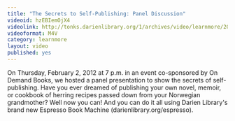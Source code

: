```yaml
---
title: "The Secrets to Self-Publishing: Panel Discussion"
videoid: hzEBIemOjX4
videolink: http://tonks.darienlibrary.org/1/archives/video/learnmore/20120202_selfpub_panel.m4v
videoformat: M4V
category: learnmore
layout: video
published: yes
---
```


On Thursday, February 2, 2012 at 7 p.m. in an event co-sponsored by On Demand Books, we hosted a panel presentation to show the secrets of self-publishing.
Have you ever dreamed of publishing your own novel, memoir, or cookbook of herring recipes passed down from your Norwegian grandmother? Well now you can! And you can do it all using Darien Library's brand new Espresso Book Machine (darienlibrary.org/espresso).